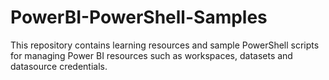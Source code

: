 # PowerBI-PowerShell-Samples
This repository contains learning resources and sample PowerShell scripts for managing Power BI resources such as workspaces, datasets and datasource credentials.
